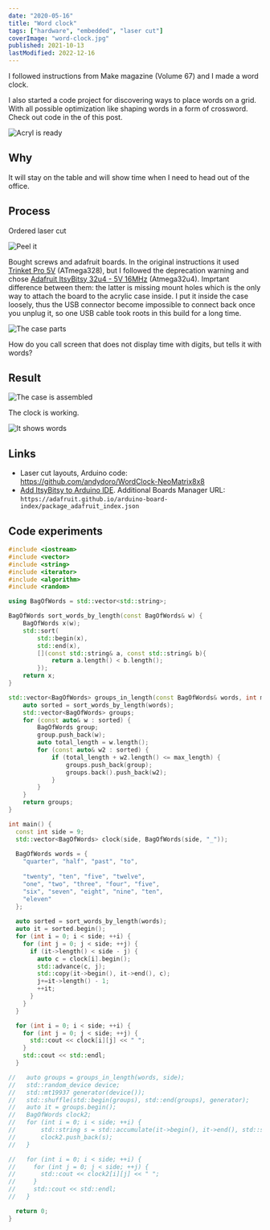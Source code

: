 ```yaml
---
date: "2020-05-16"
title: "Word clock"
tags: ["hardware", "embedded", "laser cut"]
coverImage: "word-clock.jpg"
published: 2021-10-13
lastModified: 2022-12-16
---
```


I followed instructions from Make magazine (Volume 67) and I made a word clock.

I also started a code project for discovering ways to place words on a grid. With all possible optimization like shaping words in a form of crossword. Check out code in the of this post.

![Acryl is ready](./word-clock-1.jpg)

## Why

It will stay on the table and will show time when I need to head out of the office.

## Process

Ordered laser cut

![Peel it](./word-clock-2.jpg)

Bought screws and adafruit boards. In the original instructions it used [Trinket Pro 5V](https://www.adafruit.com/product/2000) (ATmega328), but I followed the deprecation warning and chose [Adafruit ItsyBitsy 32u4 - 5V 16MHz](https://www.adafruit.com/product/3677) (Atmega32u4). Imprtant difference between them: the latter is missing mount holes which is the only way to attach the board to the acrylic case inside. I put it inside the case loosely, thus the USB connector become impossible to connect back once you unplug it, so one USB cable took roots in this build for a long time.

![The case parts](./word-clock-3.jpg)

How do you call screen that does not display time with digits, but tells it with words?

## Result

![The case is assembled](./word-clock-4.jpg)

The clock is working.

![It shows words](./word-clock-5.jpg)


## Links

- Laser cut layouts, Arduino code: https://github.com/andydoro/WordClock-NeoMatrix8x8
- [Add ItsyBitsy to Arduino IDE](https://learn.adafruit.com/introducting-itsy-bitsy-32u4/arduino-ide-setup). Additional Boards Manager URL: `https://adafruit.github.io/arduino-board-index/package_adafruit_index.json`

## Code experiments

```cpp
#include <iostream>
#include <vector>
#include <string>
#include <iterator>
#include <algorithm>
#include <random>

using BagOfWords = std::vector<std::string>;

BagOfWords sort_words_by_length(const BagOfWords& w) {
    BagOfWords x(w);
    std::sort(
        std::begin(x),
        std::end(x),
        [](const std::string& a, const std::string& b){
            return a.length() < b.length();
        });
    return x;
}

std::vector<BagOfWords> groups_in_length(const BagOfWords& words, int max_length) {
    auto sorted = sort_words_by_length(words);
    std::vector<BagOfWords> groups;
    for (const auto& w : sorted) {
        BagOfWords group;
        group.push_back(w);
        auto total_length = w.length();
        for (const auto& w2 : sorted) {
            if (total_length + w2.length() <= max_length) {
                groups.push_back(group);
                groups.back().push_back(w2);
            }
        }
    }
    return groups;
}

int main() {
  const int side = 9;
  std::vector<BagOfWords> clock(side, BagOfWords(side, "_"));
  
  BagOfWords words = {
    "quarter", "half", "past", "to",
    
    "twenty", "ten", "five", "twelve",
    "one", "two", "three", "four", "five",
    "six", "seven", "eight", "nine", "ten",
    "eleven"
  };
  
  auto sorted = sort_words_by_length(words);
  auto it = sorted.begin();
  for (int i = 0; i < side; ++i) {
    for (int j = 0; j < side; ++j) {
      if (it->length() < side - j) {
        auto c = clock[i].begin();
        std::advance(c, j);
        std::copy(it->begin(), it->end(), c);
        j+=it->length() - 1;
        ++it;
      }
    }
  }

  for (int i = 0; i < side; ++i) {
    for (int j = 0; j < side; ++j) {
      std::cout << clock[i][j] << " ";
    }
    std::cout << std::endl;
  }

//   auto groups = groups_in_length(words, side);
//   std::random_device device;
//   std::mt19937 generator(device());
//   std::shuffle(std::begin(groups), std::end(groups), generator);
//   auto it = groups.begin();
//   BagOfWords clock2;
//   for (int i = 0; i < side; ++i) {
//       std::string s = std::accumulate(it->begin(), it->end(), std::string());
//       clock2.push_back(s);
//   }

//   for (int i = 0; i < side; ++i) {
//     for (int j = 0; j < side; ++j) {
//       std::cout << clock2[i][j] << " ";
//     }
//     std::cout << std::endl;
//   }

  return 0;
}
```